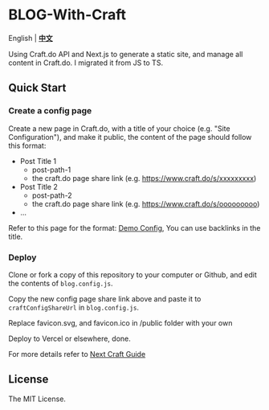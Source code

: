 # BLOG-With-Craft

English | **[中文](./README.zh-CN.md)**

Using Craft.do API and Next.js to generate a static site, and manage all content in Craft.do.
I migrated it from JS to TS.

## Quick Start

### Create a config page

Create a new page in Craft.do, with a title of your choice (e.g. "Site Configuration"), and make it public, the content of the page should follow this format:

- Post Title 1
    - post-path-1
    - the craft.do page share link (e.g. https://www.craft.do/s/xxxxxxxxx)
- Post Title 2
    - post-path-2
    - the craft.do page share link (e.g. https://www.craft.do/s/ooooooooo)
- ...

Refer to this page for the format: [Demo Config](https://www.craft.do/s/8gQSdBtbuPjpp1), You can use backlinks in the title.

### Deploy

Clone or fork a copy of this repository to your computer or Github, and edit the contents of `blog.config.js`.

Copy the new config page share link above and paste it to `craftConfigShareUrl` in `blog.config.js`.

Replace favicon.svg, and favicon.ico in /public folder with your own

Deploy to Vercel or elsewhere, done.

For more details refer to [Next Craft Guide](https://zuolan.me/en/next_craft_en)

## License

The MIT License.

